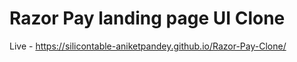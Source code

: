 <h1>Razor Pay landing page UI Clone</h1>

Live - https://silicontable-aniketpandey.github.io/Razor-Pay-Clone/
